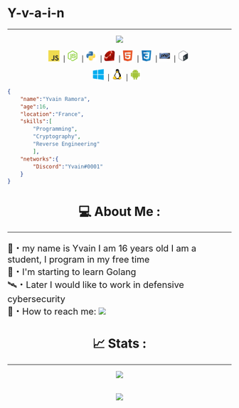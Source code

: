 # Y-v-a-i-n
---
<p align="center"><img height="380"src="https://cdn.discordapp.com/attachments/995722389742698519/995737163465502790/external-content.duckduckgo.com.gif"></p>
<p align="center"> 
  <code><img height="25" src="https://raw.githubusercontent.com/github/explore/80688e429a7d4ef2fca1e82350fe8e3517d3494d/topics/javascript/javascript.png"></code>&nbsp; |
  <code><img height="25" src="https://raw.githubusercontent.com/devicons/devicon/master/icons/nodejs/nodejs-original.svg"></code>&nbsp; |
  <code><img height="25" src="https://raw.githubusercontent.com/devicons/devicon/master/icons/python/python-original.svg"></code>&nbsp; |
  <code><img height="25" src="https://raw.githubusercontent.com/devicons/devicon/master/icons/ruby/ruby-original.svg"></code>&nbsp; |
  <code><img height="25" src="https://raw.githubusercontent.com/devicons/devicon/master/icons/html5/html5-original.svg"></code>&nbsp; |
  <code><img height="25" src="https://raw.githubusercontent.com/devicons/devicon/master/icons/css3/css3-original.svg"></code>&nbsp; |
  <code><img height="25" src="https://raw.githubusercontent.com/devicons/devicon/master/icons/php/php-original.svg"></code>&nbsp; |
  <code><img height="25" src="https://raw.githubusercontent.com/devicons/devicon/master/icons/bash/bash-original.svg"></code>&nbsp;
</p>
<p align="center"> 
  <code><img height="25" src="https://raw.githubusercontent.com/devicons/devicon/master/icons/windows8/windows8-original.svg"></code>&nbsp; |
    <code><img height="25" src="https://raw.githubusercontent.com/devicons/devicon/master/icons/linux/linux-original.svg"></code>&nbsp; |
  <code><img height="25" src="https://raw.githubusercontent.com/devicons/devicon/master/icons/android/android-original.svg"></code>&nbsp;
</code>&nbsp;

```json
{
    "name":"Yvain Ramora",
    "age":16,
    "location":"France",
    "skills":[
        "Programming",
        "Cryptography",
        "Reverse Engineering"
        ],
    "networks":{
        "Discord":"Yvain#0001"
    }
}
```
<h1 align="center">💻 About Me :</h1>

---
<p align="left"style="font-size:20px">
🔭・my name is Yvain I am 16 years old I am a student, I program in my free time</br>
📡・I'm starting to learn Golang</br>
🛰️・Later I would like to work in defensive cybersecurity</br>
🚀・How to reach me: <img src="https://img.shields.io/badge/yvain@riseup.net-blue?style=for-the-badge&logo=riseup&logoColor=white">
</p>
<h1 align="center">📈 Stats :</h1>

---
<div align="center">
    <img src="https://metrics.lecoq.io/Y-v-a-i-n"><br /><br/>
</div>
<p align="center">
  <img src="https://capsule-render.vercel.app/api?type=waving&color=black&height=60&section=footer"/>
</p>